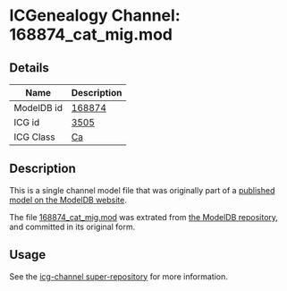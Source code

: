 # ICGenealogy Channel: 168874\_cat\_mig.mod

## Details

Name | Description
---- | -----------
ModelDB id | [168874](http://senselab.med.yale.edu/ModelDB/ShowModel.cshtml?model=168874)
ICG id | [3505](http://icg.neurotheory.ox.ac.uk/channels/3/3505)
ICG Class | [Ca](http://icg.neurotheory.ox.ac.uk/channels/3)

## Description

This is a single channel model file that was originally part of a [published model on the ModelDB website](http://senselab.med.yale.edu/mModelDB/ShowModel.cshtml?model=168874).

The file [168874\_cat\_mig.mod](168874_cat_mig.mod) was extrated from [the ModelDB repository](http://senselab.med.yale.edu/ModelDB/ShowModel.cshtml?model=168874), and committed in its original form.

## Usage

See the [icg-channel super-repository](https://github.com/icgenealogy/icg-channels) for more information.